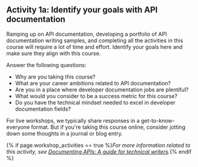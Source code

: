## <i class="fa fa-user-circle"></i> Activity 1a: Identify your goals with API documentation

Ramping up on API documentation, developing a portfolio of API documentation writing samples, and completing all the activities in this course will require a lot of time and effort. Identify your goals here and make sure they align with this course.

Answer the following questions:

*  Why are you taking this course?
*  What are your career ambitions related to API documentation?
*  Are you in a place where developer documentation jobs are plentiful?
*  What would you consider to be a success metric for this course?
*  Do you have the technical mindset needed to excel in developer documentation fields?

For live workshops, we typically share responses in a get-to-know-everyone format. But if you're taking this course online, consider jotting down some thoughts in a journal or blog entry.

{% if page.workshop_activities == true %}*For more information related to this activity, see [Documenting APIs: A guide for technical writers](index.html).*{% endif %}
